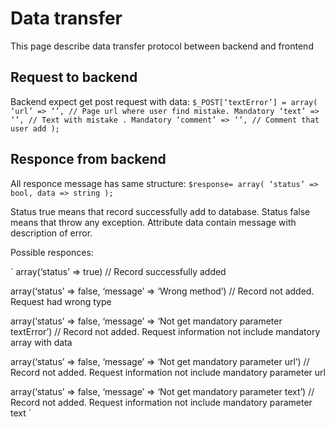 # Data transfer
This page describe data transfer protocol between backend and frontend

## Request to backend

Backend expect get post request with data:
`
$_POST[‘textError’] = array(
	‘url’ => ‘’, // Page url where user find mistake. Mandatory
‘text’ => ‘’, // Text with mistake . Mandatory
‘comment’ => ‘’, // Comment that user add
);
`
## Responce from backend

All responce message has same structure:
`
$response= array(
	‘status’ => bool,
	data => string
);
`

Status true means that record successfully add to database.
Status false means that throw any exception. Attribute data contain message with description of error.

Possible responces:

`
array(‘status’ => true) // Record successfully added

array(‘status’ => false, ‘message’ => ‘Wrong method’) // Record not added. Request had wrong type

array(‘status’ => false, ‘message’ => ‘Not get mandatory parameter textError’) // Record not added. Request information not include mandatory array with data

array(‘status’ => false, ‘message’ => ‘Not get mandatory parameter url’) // Record not added. Request information not include mandatory parameter url

array(‘status’ => false, ‘message’ => ‘Not get mandatory parameter text’) // Record not added. Request information not include mandatory parameter text
`